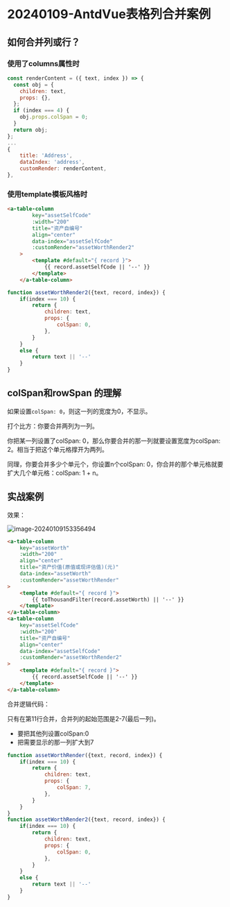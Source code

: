 # 20240109-AntdVue表格列合并案例

## 如何合并列或行？

### 使用了columns属性时

```js
const renderContent = ({ text, index }) => {
  const obj = {
    children: text,
    props: {},
  };
  if (index === 4) {
    obj.props.colSpan = 0;
  }
  return obj;
};
...
{
    title: 'Address',
    dataIndex: 'address',
    customRender: renderContent,
},
```

### 使用template模板风格时

```html
<a-table-column
        key="assetSelfCode"
        :width="200"
        title="资产自编号"
        align="center"
        data-index="assetSelfCode"
        :customRender="assetWorthRender2"
    >
        <template #default="{ record }">
            {{ record.assetSelfCode || '--' }}
        </template>
    </a-table-column>
```

```js
function assetWorthRender2({text, record, index}) {
    if(index === 10) {
        return {
            children: text,
            props: {
                colSpan: 0,
            },
        }
    }
    else {
        return text || '--'
    }
}
```

## colSpan和rowSpan 的理解

如果设置`colSpan: 0`，则这一列的宽度为0，不显示。

打个比方：你要合并两列为一列。

你把某一列设置了colSpan: 0，那么你要合并的那一列就要设置宽度为colSpan: 2。相当于把这个单元格撑开为两列。

同理，你要合并多少个单元个，你设置n个colSpan: 0，你合并的那个单元格就要扩大几个单元格：colSpan: 1 + n。

## 实战案例

效果：

![image-20240109153356494](https://s2.loli.net/2024/01/09/VYoBagkInibUA7c.png)

```html
<a-table-column
    key="assetWorth"
    :width="200"
    align="center"
    title="资产价值(原值或现评估值)(元)"
    data-index="assetWorth"
    :customRender="assetWorthRender"
>
    <template #default="{ record }">
        {{ toThousandFilter(record.assetWorth) || '--' }}
    </template>
</a-table-column>
<a-table-column
    key="assetSelfCode"
    :width="200"
    title="资产自编号"
    align="center"
    data-index="assetSelfCode"
    :customRender="assetWorthRender2"
>
    <template #default="{ record }">
        {{ record.assetSelfCode || '--' }}
    </template>
</a-table-column>
```

合并逻辑代码：

只有在第11行合并，合并列的起始范围是2-7(最后一列)。

- 要把其他列设置colSpan:0
- 把需要显示的那一列扩大到7

```js
function assetWorthRender({text, record, index}) {
    if(index === 10) {
        return {
            children: text,
            props: {
                colSpan: 7,
            },
        }
    }
}
function assetWorthRender2({text, record, index}) {
    if(index === 10) {
        return {
            children: text,
            props: {
                colSpan: 0,
            },
        }
    }
    else {
        return text || '--'
    }
}
```

